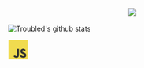 <div id="header" align="center">
  <img src="https://c.tenor.com/IeX_pjparqAAAAAC/hxh-killua.gif" width="100"/>
</div>

![Troubled's github stats](https://github-readme-stats.vercel.app/api?username=nuttionsato&show_icons=true&theme=dark)
<img src="https://komarev.com/ghpvc/?username=your-github-username&style=flat-square&color=blue" alt=""/>

 <img src="https://github.com/devicons/devicon/blob/master/icons/javascript/javascript-original.svg" title="JavaScript" alt="JavaScript" width="40" height="40"/>&nbsp;

